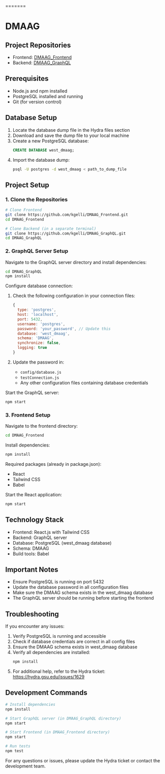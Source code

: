 =======

# DMAAG

## Project Repositories

- Frontend: [DMAAG_Frontend](https://github.com/kgelli/DMAAG_Frontend/tree/master)
- Backend: [DMAAG_GraphQL](https://github.com/kgelli/DMAAG_GraphQL/tree/master)

## Prerequisites

- Node.js and npm installed
- PostgreSQL installed and running
- Git (for version control)

## Database Setup

1. Locate the database dump file in the Hydra files section
2. Download and save the dump file to your local machine
3. Create a new PostgreSQL database:
   ```sql
   CREATE DATABASE west_dmaag;
   ```
4. Import the database dump:
   ```bash
   psql -U postgres -d west_dmaag < path_to_dump_file
   ```

## Project Setup

### 1. Clone the Repositories

```bash
# Clone Frontend
git clone https://github.com/kgelli/DMAAG_Frontend.git
cd DMAAG_Frontend

# Clone Backend (in a separate terminal)
git clone https://github.com/kgelli/DMAAG_GraphQL.git
cd DMAAG_GraphQL
```

### 2. GraphQL Server Setup

Navigate to the GraphQL server directory and install dependencies:

```bash
cd DMAAG_GraphQL
npm install
```

Configure database connection:

1. Check the following configuration in your connection files:

   ```javascript
   {
     type: 'postgres',
     host: 'localhost',
     port: 5432,
     username: 'postgres',
     password: 'your_password', // Update this
     database: 'west_dmaag',
     schema: 'DMAAG',
     synchronize: false,
     logging: true
   }
   ```

2. Update the password in:
   - `config/database.js`
   - `testConnection.js`
   - Any other configuration files containing database credentials

Start the GraphQL server:

```bash
npm start
```

### 3. Frontend Setup

Navigate to the frontend directory:

```bash
cd DMAAG_Frontend
```

Install dependencies:

```bash
npm install
```

Required packages (already in package.json):

- React
- Tailwind CSS
- Babel

Start the React application:

```bash
npm start
```

## Technology Stack

- Frontend: React.js with Tailwind CSS
- Backend: GraphQL server
- Database: PostgreSQL (west_dmaag database)
- Schema: DMAAG
- Build tools: Babel

## Important Notes

- Ensure PostgreSQL is running on port 5432
- Update the database password in all configuration files
- Make sure the DMAAG schema exists in the west_dmaag database
- The GraphQL server should be running before starting the frontend

## Troubleshooting

If you encounter any issues:

1. Verify PostgreSQL is running and accessible
2. Check if database credentials are correct in all config files
3. Ensure the DMAAG schema exists in west_dmaag database
4. Verify all dependencies are installed:
   ```bash
   npm install
   ```
5. For additional help, refer to the Hydra ticket: https://hydra.gsu.edu/issues/1629

## Development Commands

```bash
# Install dependencies
npm install

# Start GraphQL server (in DMAAG_GraphQL directory)
npm start

# Start Frontend (in DMAAG_Frontend directory)
npm start

# Run tests
npm test
```

For any questions or issues, please update the Hydra ticket or contact the development team.
